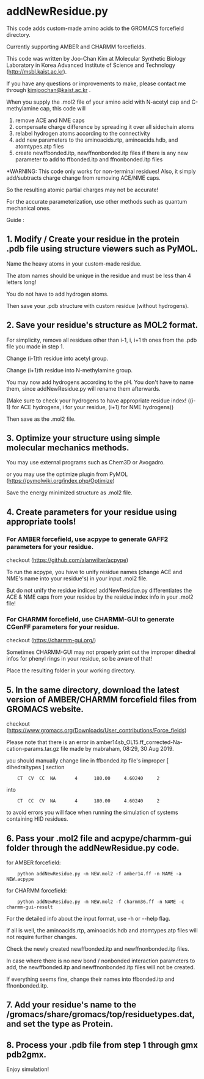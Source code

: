 # addNewResidue.py
This code adds custom-made amino acids to the GROMACS forcefield directory. 

Currently supporting AMBER and CHARMM forcefields.

This code was written by Joo-Chan Kim at Molecular Synthetic Biology Laboratory in Korea Advanced Institute of Science and Technology (http://msbl.kaist.ac.kr).

If you have any questions or improvements to make, please contact me through kimjoochan@kaist.ac.kr .

When you supply the .mol2 file of your amino acid with N-acetyl cap and C-methylamine cap, this code will
1. remove ACE and NME caps
2. compensate charge difference by spreading it over all sidechain atoms
3. relabel hydrogen atoms according to the connectivity
4. add new parameters to the aminoacids.rtp, aminoacids.hdb, and atomtypes.atp files
5. create newffbonded.itp, newffnonbonded.itp files if there is any new parameter to add to ffbonded.itp and ffnonbonded.itp files

*WARNING: This code only works for non-terminal residues! Also, it simply add/subtracts charge change from removing ACE/NME caps.
        
 So the resulting atomic partial charges may not be accurate!
        
 For the accurate parameterization, use other methods such as quantum mechanical ones.

Guide : 

## 1. Modify / Create your residue in the protein .pdb file using structure viewers such as PyMOL.

Name the heavy atoms in your custom-made residue.

The atom names should be unique in the residue and must be less than 4 letters long!

You do not have to add hydrogen atoms.

Then save your .pdb structure with custom residue (without hydrogens).

## 2. Save your residue's structure as MOL2 format.

For simplicity, remove all residues other than i-1, i, i+1 th ones from the .pdb file you made in step 1.

Change (i-1)th residue into acetyl group.

Change (i+1)th residue into N-methylamine group.

You may now add hydrogens according to the pH. You don't have to name them, since addNewResidue.py will rename them afterwards.

(Make sure to check your hydrogens to have appropriate residue index! ((i-1) for ACE hydrogens, i for your residue, (i+1) for NME hydrogens))

Then save as the .mol2 file.

## 3. Optimize your structure using simple molecular mechanics methods.

You may use external programs such as Chem3D or Avogadro.

or you may use the optimize plugin from PyMOL (https://pymolwiki.org/index.php/Optimize)

Save the energy minimized structure as .mol2 file.

## 4. Create parameters for your residue using appropriate tools!

### For AMBER forcefield, use acpype to generate GAFF2 parameters for your residue.

checkout (https://github.com/alanwilter/acpype)

To run the acpype, you have to unify residue names (change ACE and NME's name into your residue's) in your input .mol2 file.

But do not unify the residue indices! addNewResidue.py differentiates the ACE & NME caps from your residue by the residue index info in your .mol2 file!

### For CHARMM forcefield, use CHARMM-GUI to generate CGenFF parameters for your residue.

checkout (https://charmm-gui.org/)

Sometimes CHARMM-GUI may not properly print out the improper dihedral infos for phenyl rings in your residue, so be aware of that!

Place the resulting folder in your working directory.

## 5. In the same directory, download the latest version of AMBER/CHARMM forcefield files from GROMACS website.

checkout (https://www.gromacs.org/Downloads/User_contributions/Force_fields)

Please note that there is an error in amber14sb_OL15.ff_corrected-Na-cation-params.tar.gz file made by mabraham, 08:29, 30 Aug 2019.

you should manually change line in ffbonded.itp file's improper [ dihedraltypes ] section 

        CT  CV  CC  NA       4      180.00     4.60240     2
        
into

        CT  CC  CV  NA       4      180.00     4.60240     2

to avoid errors you will face when running the simulation of systems containing HID residues.

## 6. Pass your .mol2 file and acpype/charmm-gui folder through the addNewResidue.py code.

for AMBER forcefield:

        python addNewResidue.py -m NEW.mol2 -f amber14.ff -n NAME -a NEW.acpype
        
for CHARMM forcefield:
        
        python addNewResidue.py -m NEW.mol2 -f charmm36.ff -n NAME -c charmm-gui-result

For the detailed info about the input format, use -h or --help flag.

If all is well, the aminoacids.rtp, aminoacids.hdb and atomtypes.atp files will not require further changes.

Check the newly created newffbonded.itp and newffnonbonded.itp files.

In case where there is no new bond / nonbonded interaction parameters to add, the newffbonded.itp and newffnonbonded.itp files will not be created.

If everything seems fine, change their names into ffbonded.itp and ffnonbonded.itp.

## 7. Add your residue's name to the /gromacs/share/gromacs/top/residuetypes.dat, and set the type as Protein.

## 8. Process your .pdb file from step 1 through gmx pdb2gmx.

Enjoy simulation!
 
